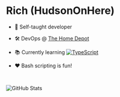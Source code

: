 # Rich (HudsonOnHere)

- 🧠 Self-taught developer

- 🛠 DevOps @ [The Home Depot](https://github.com/homedepot)

- 📚 Currently learning [![TypeScript](https://img.shields.io/badge/%3C%2F%3E-TypeScript-%230074c1.svg)](http://www.typescriptlang.org/)

- ❤️ Bash scripting is fun!

<br>

![GitHub Stats](https://github-readme-stats.vercel.app/api?username=hudsononhere&count_private=true&show_icons=true&theme=transparent)
